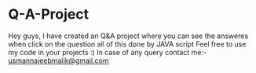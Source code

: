 # Q-A-Project
Hey guys, I have created an Q&A project where you can see the answeres when click on the question all of this done by JAVA script
Feel free to use my code in your projects :) 
In case of any query contact me:- usmannajeebmalik@gmail.com

